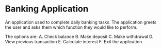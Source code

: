 # Banking Application
An application used to complete daily banking tasks.
The application greets the user and asks them which function they would like to perform. 

The options are:
A. Check balance
B. Make deposit
C. Make withdrawal 
D. View previous transaction
E. Calculate interest
F. Exit the application
